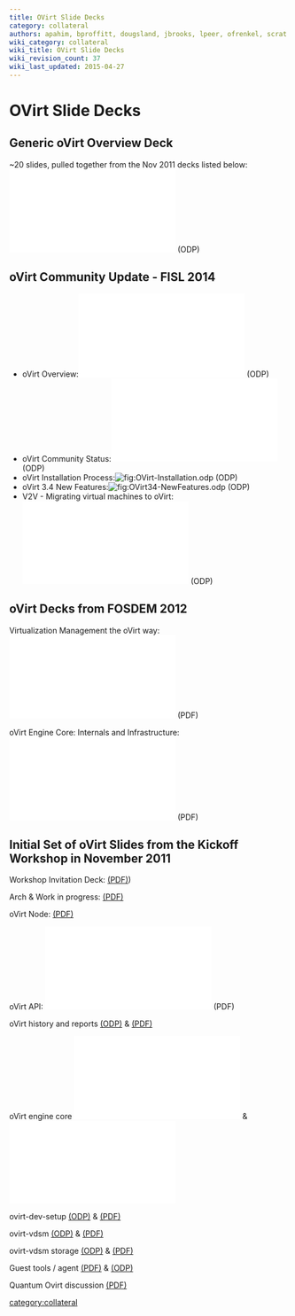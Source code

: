 ```yaml
---
title: OVirt Slide Decks
category: collateral
authors: apahim, bproffitt, dougsland, jbrooks, lpeer, ofrenkel, scrat
wiki_category: collateral
wiki_title: OVirt Slide Decks
wiki_revision_count: 37
wiki_last_updated: 2015-04-27
---
```


# OVirt Slide Decks

## Generic oVirt Overview Deck

~20 slides, pulled together from the Nov 2011 decks listed below: ![](Ovirt-generic.odp  "fig:Ovirt-generic.odp ") (ODP)

## oVirt Community Update - FISL 2014

*   oVirt Overview:![](OVirt-Overview.odp "fig:OVirt-Overview.odp") (ODP)
*   oVirt Community Status:![](Ovirt_Community_Update-2014-FISL.odp "fig:Ovirt_Community_Update-2014-FISL.odp") (ODP)
*   oVirt Installation Process:![](OVirt-Installation.odp‎ "fig:OVirt-Installation.odp‎") (ODP)
*   oVirt 3.4 New Features:![](OVirt34-NewFeatures.odp‎ "fig:OVirt34-NewFeatures.odp‎") (ODP)
*   V2V - Migrating virtual machines to oVirt:![](Virt-v2v.odp "fig:Virt-v2v.odp") (ODP)

## oVirt Decks from FOSDEM 2012

Virtualization Management the oVirt way: ![](Fosdem2012-ovirt-clean.pdf "fig:Fosdem2012-ovirt-clean.pdf") (PDF)

oVirt Engine Core: Internals and Infrastructure: ![](Ovirt-engine-core_fosdem_2012.pdf "fig:Ovirt-engine-core_fosdem_2012.pdf") (PDF)

## Initial Set of oVirt Slides from the Kickoff Workshop in November 2011

Workshop Invitation Deck: [(PDF)](http://www.ovirt.org/wp-content/uploads/2011/09/Ovirt-WorkShop-Invitation.pdf))

Arch & Work in progress: [(PDF)](http://www.ovirt.org/w/images/b/be/Ovirt-arch-iheim.pdf)

oVirt Node: [(PDF)](http://www.ovirt.org/wp-content/uploads/2011/11/ovirt-node.pdf)

oVirt API: ![](OVirt-API-CLI-SDK-20111102.pdf  "fig:OVirt-API-CLI-SDK-20111102.pdf ") (PDF)

oVirt history and reports [(ODP)](http://www.ovirt.org/wp-content/uploads/2011/11/oVirt_history_and_reports.odp) & [(PDF)](http://www.ovirt.org/wp-content/uploads/2011/11/oVirt_history_and_reports.pdf)

oVirt engine core ![](Ovirt-engine-core-20111102.odp "fig:Ovirt-engine-core-20111102.odp") & ![](Ovirt-engine-core-20111102.pdf "fig:Ovirt-engine-core-20111102.pdf")

ovirt-dev-setup [(ODP)](http://www.ovirt.org/wp-content/uploads/2011/11/ovirt-dev-setup.odp) & [(PDF)](http://www.ovirt.org/wp-content/uploads/2011/11/ovirt-dev-setup.pdf)

ovirt-vdsm [(ODP)](http://www.ovirt.org/wp-content/uploads/2011/11/ovirt-vdsm.odp) & [(PDF)](http://www.ovirt.org/wp-content/uploads/2011/11/ovirt-vdsm.pdf)

ovirt-vdsm storage [(ODP)](http://www.ovirt.org/wp-content/uploads/2011/11/ovirt-vdsm-storage.odp) & [(PDF)](http://www.ovirt.org/wp-content/uploads/2011/11/ovirt-vdsm-storage.pdf)

Guest tools / agent [(PDF)](http://www.ovirt.org/w/images/2/20/Ovirt-guest-agent.pdf) & [(ODP)](http://www.ovirt.org/w/images/c/c9/Ovirt-guest-agent.odp)

Quantum Ovirt discussion [(PDF)](http://www.ovirt.org/wp-content/uploads/2011/11/Quantum_Ovirt_discussion.pdf)

<category:collateral>
